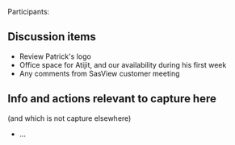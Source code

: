 Participants: 

Discussion items
----------------
* Review Patrick's logo
* Office space for Atijit, and our availability during his first week 
* Any comments from SasView customer meeting

Info and actions relevant to capture here
-----------------------------------------
(and which is not capture elsewhere)

* ...
